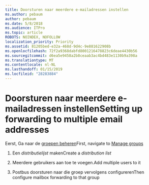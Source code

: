```yaml
---
title: Doorsturen naar meerdere e-mailadressen instellen
ms.author: pebaum
author: pebaum
ms.date: 5/8/2018
ms.audience: ITPro
ms.topic: article
ROBOTS: NOINDEX, NOFOLLOW
localization_priority: Priority
ms.assetid: 81205bed-e32a-468d-9d4c-9e881622908b
ms.openlocfilehash: 72f2a9368dabfd8001216478823c6deae4430b56
ms.sourcegitcommit: d6ea5e9458a2b8ceaab3ac4bd483e1130b9a398a
ms.translationtype: MT
ms.contentlocale: nl-NL
ms.lasthandoff: 01/15/2019
ms.locfileid: "28283884"
---
```

# <a name="setting-up-forwarding-to-multiple-email-addresses"></a><span data-ttu-id="b889d-102">Doorsturen naar meerdere e-mailadressen instellen</span><span class="sxs-lookup"><span data-stu-id="b889d-102">Setting up forwarding to multiple email addresses</span></span>

<span data-ttu-id="b889d-103">Eerst, Ga naar de [groepen beheren](https://portal.office.com/adminportal/home#/groups)</span><span class="sxs-lookup"><span data-stu-id="b889d-103">First, navigate to [Manage groups](https://portal.office.com/adminportal/home#/groups)</span></span>
  
1. <span data-ttu-id="b889d-104">Een *distributielijst* maken</span><span class="sxs-lookup"><span data-stu-id="b889d-104">Create a  *distribution list*</span></span> 
    
2. <span data-ttu-id="b889d-105">Meerdere gebruikers aan toe te voegen.</span><span class="sxs-lookup"><span data-stu-id="b889d-105">Add multiple users to it</span></span>
    
3. <span data-ttu-id="b889d-106">Postbus doorsturen naar die groep vervolgens configureren</span><span class="sxs-lookup"><span data-stu-id="b889d-106">Then configure mailbox forwarding to that group</span></span>
    

